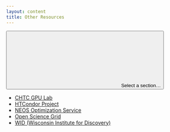```yaml
---
layout: content
title: Other Resources
---
```


<div class="uw-full-row">
<div class="uw-row uw-flex-reverse">

<!-- Body content -->
<div class="uw-col uw-body">
</div>
<aside class="uw-col uw-sidebar">
<button class="uw-button-unstyle uw-side-nav-button"><svg aria-hidden="true" focusable="false"><use xmlns:xlink="http://www.w3.org/1999/xlink" xlink:href="#uw-symbol-caret-down"></use></svg> Select a section…</button>

<!-- Sidebar nav -->
<div class="uw-side-nav">
<ul>
<li>
<a href="/gpu-lab">CHTC GPU Lab</a>
</li>
<li>
<a href="http://research.cs.wisc.edu/htcondor/">HTCondor Project</a>
</li>
<li>
<a href="http://www.neos-server.org/">NEOS Optimization Service</a>
</li>
<li>
<a href="http://www.opensciencegrid.org/">Open Science Grid</a>
</li>
<li>
<a href="http://wid.wisc.edu/">WID (Wisconsin Institute for Discovery)</a>
</li>
</ul>
</div>
</aside>
</div>
</div>